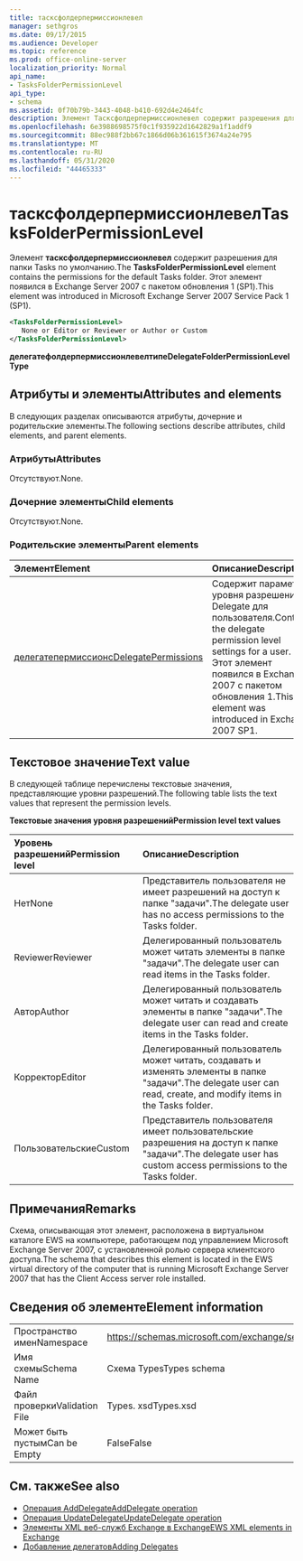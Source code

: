 ```yaml
---
title: тасксфолдерпермиссионлевел
manager: sethgros
ms.date: 09/17/2015
ms.audience: Developer
ms.topic: reference
ms.prod: office-online-server
localization_priority: Normal
api_name:
- TasksFolderPermissionLevel
api_type:
- schema
ms.assetid: 0f70b79b-3443-4048-b410-692d4e2464fc
description: Элемент Тасксфолдерпермиссионлевел содержит разрешения для папки Tasks по умолчанию. Этот элемент появился в Exchange Server 2007 с пакетом обновления 1 (SP1).
ms.openlocfilehash: 6e3988698575f0c1f935922d1642829a1f1addf9
ms.sourcegitcommit: 88ec988f2bb67c1866d06b361615f3674a24e795
ms.translationtype: MT
ms.contentlocale: ru-RU
ms.lasthandoff: 05/31/2020
ms.locfileid: "44465333"
---
```

# <a name="tasksfolderpermissionlevel"></a><span data-ttu-id="b5600-104">тасксфолдерпермиссионлевел</span><span class="sxs-lookup"><span data-stu-id="b5600-104">TasksFolderPermissionLevel</span></span>

<span data-ttu-id="b5600-105">Элемент **тасксфолдерпермиссионлевел** содержит разрешения для папки Tasks по умолчанию.</span><span class="sxs-lookup"><span data-stu-id="b5600-105">The **TasksFolderPermissionLevel** element contains the permissions for the default Tasks folder.</span></span> <span data-ttu-id="b5600-106">Этот элемент появился в Exchange Server 2007 с пакетом обновления 1 (SP1).</span><span class="sxs-lookup"><span data-stu-id="b5600-106">This element was introduced in Microsoft Exchange Server 2007 Service Pack 1 (SP1).</span></span> 
  
```xml
<TasksFolderPermissionLevel>
   None or Editor or Reviewer or Author or Custom
</TasksFolderPermissionLevel>
```

<span data-ttu-id="b5600-107">**делегатефолдерпермиссионлевелтипе**</span><span class="sxs-lookup"><span data-stu-id="b5600-107">**DelegateFolderPermissionLevelType**</span></span>

## <a name="attributes-and-elements"></a><span data-ttu-id="b5600-108">Атрибуты и элементы</span><span class="sxs-lookup"><span data-stu-id="b5600-108">Attributes and elements</span></span>

<span data-ttu-id="b5600-109">В следующих разделах описываются атрибуты, дочерние и родительские элементы.</span><span class="sxs-lookup"><span data-stu-id="b5600-109">The following sections describe attributes, child elements, and parent elements.</span></span>
  
### <a name="attributes"></a><span data-ttu-id="b5600-110">Атрибуты</span><span class="sxs-lookup"><span data-stu-id="b5600-110">Attributes</span></span>

<span data-ttu-id="b5600-111">Отсутствуют.</span><span class="sxs-lookup"><span data-stu-id="b5600-111">None.</span></span>
  
### <a name="child-elements"></a><span data-ttu-id="b5600-112">Дочерние элементы</span><span class="sxs-lookup"><span data-stu-id="b5600-112">Child elements</span></span>

<span data-ttu-id="b5600-113">Отсутствуют.</span><span class="sxs-lookup"><span data-stu-id="b5600-113">None.</span></span>
  
### <a name="parent-elements"></a><span data-ttu-id="b5600-114">Родительские элементы</span><span class="sxs-lookup"><span data-stu-id="b5600-114">Parent elements</span></span>

|<span data-ttu-id="b5600-115">**Элемент**</span><span class="sxs-lookup"><span data-stu-id="b5600-115">**Element**</span></span>|<span data-ttu-id="b5600-116">**Описание**</span><span class="sxs-lookup"><span data-stu-id="b5600-116">**Description**</span></span>|
|:-----|:-----|
|[<span data-ttu-id="b5600-117">делегатепермиссионс</span><span class="sxs-lookup"><span data-stu-id="b5600-117">DelegatePermissions</span></span>](delegatepermissions.md) <br/> |<span data-ttu-id="b5600-118">Содержит параметры уровня разрешений Delegate для пользователя.</span><span class="sxs-lookup"><span data-stu-id="b5600-118">Contains the delegate permission level settings for a user.</span></span> <span data-ttu-id="b5600-119">Этот элемент появился в Exchange 2007 с пакетом обновления 1.</span><span class="sxs-lookup"><span data-stu-id="b5600-119">This element was introduced in Exchange 2007 SP1.</span></span>  <br/> |
   
## <a name="text-value"></a><span data-ttu-id="b5600-120">Текстовое значение</span><span class="sxs-lookup"><span data-stu-id="b5600-120">Text value</span></span>

<span data-ttu-id="b5600-121">В следующей таблице перечислены текстовые значения, представляющие уровни разрешений.</span><span class="sxs-lookup"><span data-stu-id="b5600-121">The following table lists the text values that represent the permission levels.</span></span>
  
<span data-ttu-id="b5600-122">**Текстовые значения уровня разрешений**</span><span class="sxs-lookup"><span data-stu-id="b5600-122">**Permission level text values**</span></span>

|<span data-ttu-id="b5600-123">**Уровень разрешений**</span><span class="sxs-lookup"><span data-stu-id="b5600-123">**Permission level**</span></span>|<span data-ttu-id="b5600-124">**Описание**</span><span class="sxs-lookup"><span data-stu-id="b5600-124">**Description**</span></span>|
|:-----|:-----|
|<span data-ttu-id="b5600-125">Нет</span><span class="sxs-lookup"><span data-stu-id="b5600-125">None</span></span>  <br/> |<span data-ttu-id="b5600-126">Представитель пользователя не имеет разрешений на доступ к папке "задачи".</span><span class="sxs-lookup"><span data-stu-id="b5600-126">The delegate user has no access permissions to the Tasks folder.</span></span>  <br/> |
|<span data-ttu-id="b5600-127">Reviewer</span><span class="sxs-lookup"><span data-stu-id="b5600-127">Reviewer</span></span>  <br/> |<span data-ttu-id="b5600-128">Делегированный пользователь может читать элементы в папке "задачи".</span><span class="sxs-lookup"><span data-stu-id="b5600-128">The delegate user can read items in the Tasks folder.</span></span>  <br/> |
|<span data-ttu-id="b5600-129">Автор</span><span class="sxs-lookup"><span data-stu-id="b5600-129">Author</span></span>  <br/> |<span data-ttu-id="b5600-130">Делегированный пользователь может читать и создавать элементы в папке "задачи".</span><span class="sxs-lookup"><span data-stu-id="b5600-130">The delegate user can read and create items in the Tasks folder.</span></span>  <br/> |
|<span data-ttu-id="b5600-131">Корректор</span><span class="sxs-lookup"><span data-stu-id="b5600-131">Editor</span></span>  <br/> |<span data-ttu-id="b5600-132">Делегированный пользователь может читать, создавать и изменять элементы в папке "задачи".</span><span class="sxs-lookup"><span data-stu-id="b5600-132">The delegate user can read, create, and modify items in the Tasks folder.</span></span>  <br/> |
|<span data-ttu-id="b5600-133">Пользовательские</span><span class="sxs-lookup"><span data-stu-id="b5600-133">Custom</span></span>  <br/> |<span data-ttu-id="b5600-134">Представитель пользователя имеет пользовательские разрешения на доступ к папке "задачи".</span><span class="sxs-lookup"><span data-stu-id="b5600-134">The delegate user has custom access permissions to the Tasks folder.</span></span>  <br/> |
   
## <a name="remarks"></a><span data-ttu-id="b5600-135">Примечания</span><span class="sxs-lookup"><span data-stu-id="b5600-135">Remarks</span></span>

<span data-ttu-id="b5600-136">Схема, описывающая этот элемент, расположена в виртуальном каталоге EWS на компьютере, работающем под управлением Microsoft Exchange Server 2007, с установленной ролью сервера клиентского доступа.</span><span class="sxs-lookup"><span data-stu-id="b5600-136">The schema that describes this element is located in the EWS virtual directory of the computer that is running Microsoft Exchange Server 2007 that has the Client Access server role installed.</span></span>
  
## <a name="element-information"></a><span data-ttu-id="b5600-137">Сведения об элементе</span><span class="sxs-lookup"><span data-stu-id="b5600-137">Element information</span></span>

|||
|:-----|:-----|
|<span data-ttu-id="b5600-138">Пространство имен</span><span class="sxs-lookup"><span data-stu-id="b5600-138">Namespace</span></span>  <br/> |https://schemas.microsoft.com/exchange/services/2006/types  <br/> |
|<span data-ttu-id="b5600-139">Имя схемы</span><span class="sxs-lookup"><span data-stu-id="b5600-139">Schema Name</span></span>  <br/> |<span data-ttu-id="b5600-140">Схема Types</span><span class="sxs-lookup"><span data-stu-id="b5600-140">Types schema</span></span>  <br/> |
|<span data-ttu-id="b5600-141">Файл проверки</span><span class="sxs-lookup"><span data-stu-id="b5600-141">Validation File</span></span>  <br/> |<span data-ttu-id="b5600-142">Types. xsd</span><span class="sxs-lookup"><span data-stu-id="b5600-142">Types.xsd</span></span>  <br/> |
|<span data-ttu-id="b5600-143">Может быть пустым</span><span class="sxs-lookup"><span data-stu-id="b5600-143">Can be Empty</span></span>  <br/> |<span data-ttu-id="b5600-144">False</span><span class="sxs-lookup"><span data-stu-id="b5600-144">False</span></span>  <br/> |
   
## <a name="see-also"></a><span data-ttu-id="b5600-145">См. также</span><span class="sxs-lookup"><span data-stu-id="b5600-145">See also</span></span>

- [<span data-ttu-id="b5600-146">Операция AddDelegate</span><span class="sxs-lookup"><span data-stu-id="b5600-146">AddDelegate operation</span></span>](adddelegate-operation.md)
- [<span data-ttu-id="b5600-147">Операция UpdateDelegate</span><span class="sxs-lookup"><span data-stu-id="b5600-147">UpdateDelegate operation</span></span>](updatedelegate-operation.md)
- [<span data-ttu-id="b5600-148">Элементы XML веб-служб Exchange в Exchange</span><span class="sxs-lookup"><span data-stu-id="b5600-148">EWS XML elements in Exchange</span></span>](ews-xml-elements-in-exchange.md)
- [<span data-ttu-id="b5600-149">Добавление делегатов</span><span class="sxs-lookup"><span data-stu-id="b5600-149">Adding Delegates</span></span>](https://msdn.microsoft.com/library/3a744150-66a3-4a13-9433-793603ba5038%28Office.15%29.aspx)

